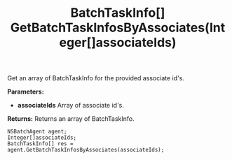 ﻿---
uid: crmscript_ref_NSBatchAgent_GetBatchTaskInfosByAssociates
title: BatchTaskInfo[] GetBatchTaskInfosByAssociates(Integer[]associateIds)
intellisense: NSBatchAgent.GetBatchTaskInfosByAssociates
keywords: NSBatchAgent, GetBatchTaskInfosByAssociates
so.topic: reference
---

Get an array of BatchTaskInfo for the provided associate id's.

**Parameters:**
 - **associateIds** Array of associate id's.

**Returns:** Returns an array of BatchTaskInfo.

```crmscript
NSBatchAgent agent;
Integer[]associateIds;
BatchTaskInfo[] res = agent.GetBatchTaskInfosByAssociates(associateIds);
```

